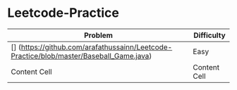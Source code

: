 # Leetcode-Practice

| Problem  | Difficulty |
| ------------- | ------------- |
| [] (https://github.com/arafathussainn/Leetcode-Practice/blob/master/Baseball_Game.java)  | Easy  |
| Content Cell  | Content Cell  |
